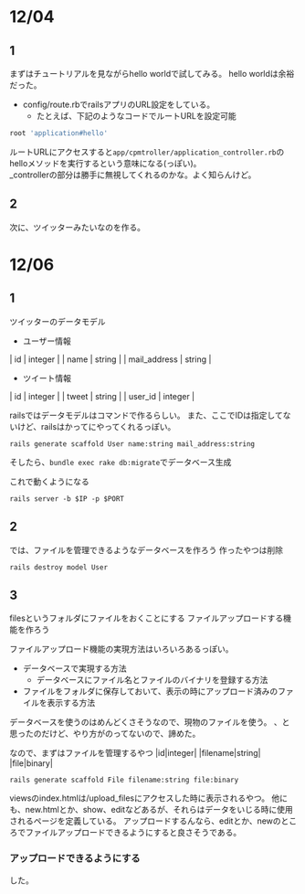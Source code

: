# 12/04
## 1
まずはチュートリアルを見ながらhello worldで試してみる。
hello worldは余裕だった。
* config/route.rbでrailsアプリのURL設定をしている。
  * たとえば、下記のようなコードでルートURLを設定可能
``` ruby
root 'application#hello'
```
ルートURLにアクセスすると`app/cpmtroller/application_controller.rb`のhelloメソッドを実行するという意味になる(っぽい)。<br>
_controllerの部分は勝手に無視してくれるのかな。よく知らんけど。

## 2
次に、ツイッターみたいなのを作る。

# 12/06
## 1
ツイッターのデータモデル
* ユーザー情報

| id | integer |
| name | string |
| mail_address | string |

* ツイート情報

| id | integer |
| tweet | string |
| user_id | integer |

railsではデータモデルはコマンドで作るらしい。
また、ここでIDは指定してないけど、railsはかってにやってくれるっぽい。

``` shell
rails generate scaffold User name:string mail_address:string
```

そしたら、`bundle exec rake db:migrate`でデータベース生成

これで動くようになる
```
rails server -b $IP -p $PORT
```

## 2
では、ファイルを管理できるようなデータベースを作ろう
作ったやつは削除

```
rails destroy model User
```

## 3
filesというフォルダにファイルをおくことにする
ファイルアップロードする機能を作ろう

ファイルアップロード機能の実現方法はいろいろあるっぽい。

* データベースで実現する方法
  * データベースにファイル名とファイルのバイナリを登録する方法
* ファイルをフォルダに保存しておいて、表示の時にアップロード済みのファイルを表示する方法

データベースを使うのはめんどくさそうなので、現物のファイルを使う。
、と思ったのだけど、やり方がのってないので、諦めた。

なので、まずはファイルを管理するやつ
|id|integer|
|filename|string|
|file|binary|

```
rails generate scaffold File filename:string file:binary
```

viewsのindex.htmlは/upload_filesにアクセスした時に表示されるやつ。
他にも、new.htmlとか、show、editなどあるが、それらはデータをいじる時に使用されるページを定義している。
アップロードするんなら、editとか、newのところでファイルアップロードできるようにすると良さそうである。

### アップロードできるようにする
した。